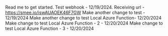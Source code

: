 Read me to get started.
Test webhook - 12/19/2024. Receiving url - https://smee.io/iswAUAOEK46F7GW
Make another change to test - 12/19/2024
Make another change to test Local Azure Function- 12/20/2024
Make change to test Local Azure Function - 2 - 12/20/2024
Make change to test Local Azure Function - 3 - 12/20/2024
